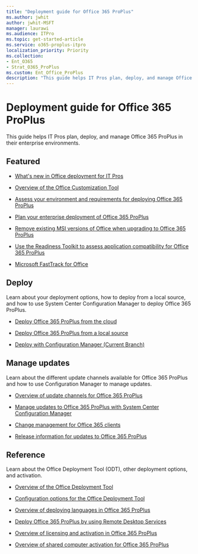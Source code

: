 ```yaml
---
title: "Deployment guide for Office 365 ProPlus"
ms.author: jwhit
author: jwhit-MSFT
manager: laurawi
ms.audience: ITPro
ms.topic: get-started-article
ms.service: o365-proplus-itpro
localization_priority: Priority
ms.collection:
- Ent_O365
- Strat_O365_ProPlus
ms.custom: Ent_Office_ProPlus
description: "This guide helps IT Pros plan, deploy, and manage Office 365 ProPlus in their enterprise environments."
---
```


# Deployment guide for Office 365 ProPlus

 This guide helps IT Pros plan, deploy, and manage Office 365 ProPlus in their enterprise environments.
  
## Featured

- [What's new in Office deployment for IT Pros](whats-new-office-it-pros.md)

- [Overview of the Office Customization Tool](overview-of-the-office-customization-tool-for-click-to-run.md) 

- [Assess your environment and requirements for deploying Office 365 ProPlus](assess-office-365-proplus.md)
 
- [Plan your enterprise deployment of Office 365 ProPlus](plan-office-365-proplus.md)

- [Remove existing MSI versions of Office when upgrading to Office 365 ProPlus](upgrade-from-msi-version.md)
  
- [Use the Readiness Toolkit to assess application compatibility for Office 365 ProPlus](use-the-readiness-toolkit-to-assess-application-compatibility-for-office-365-pro.md)
  
- [Microsoft FastTrack for Office](https://fasttrack.microsoft.com/office)
  
## Deploy

Learn about your deployment options, how to deploy from a local source, and how to use System Center Configuration Manager to deploy Office 365 ProPlus. 

- [Deploy Office 365 ProPlus from the cloud](deploy-office-365-proplus-from-the-cloud.md)

- [Deploy Office 365 ProPlus from a local source](deploy-office-365-proplus-from-a-local-source.md)

- [Deploy with Configuration Manager (Current Branch)](deploy-office-365-proplus-with-system-center-configuration-manager.md) 


## Manage updates

Learn about the different update channels available for Office 365 ProPlus and how to use Configuration Manager to manage updates. 


- [Overview of update channels for Office 365 ProPlus](overview-of-update-channels-for-office-365-proplus.md)

- [Manage updates to Office 365 ProPlus with System Center Configuration Manager](manage-updates-to-office-365-proplus-with-system-center-configuration-manager.md)

- [Change management for Office 365 clients](change-management-for-office-365-clients.md)

- [Release information for updates to Office 365 ProPlus](https://docs.microsoft.com/officeupdates/release-notes-office365-proplus)


## Reference

Learn about the Office Deployment Tool (ODT), other deployment options, and activation. 

- [Overview of the Office Deployment Tool](overview-of-the-office-2016-deployment-tool.md)

- [Configuration options for the Office Deployment Tool](configuration-options-for-the-office-2016-deployment-tool.md)

- [Overview of deploying languages in Office 365 ProPlus](overview-of-deploying-languages-in-office-365-proplus.md)

- [Deploy Office 365 ProPlus by using Remote Desktop Services](deploy-office-365-proplus-by-using-remote-desktop-services.md)

- [Overview of licensing and activation in Office 365 ProPlus](overview-of-licensing-and-activation-in-office-365-proplus.md)

- [Overview of shared computer activation for Office 365 ProPlus](overview-of-shared-computer-activation-for-office-365-proplus.md)
